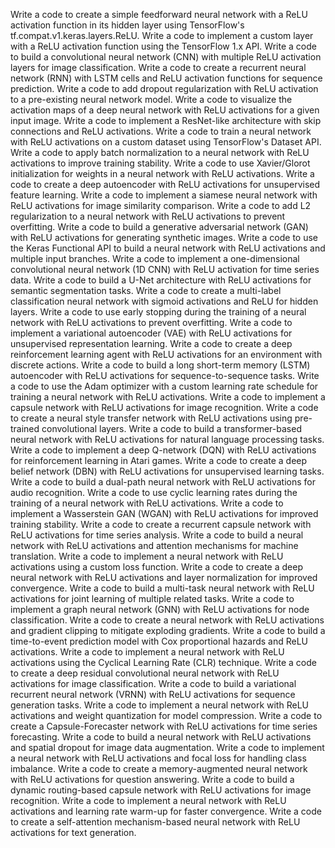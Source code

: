 Write a code to create a simple feedforward neural network with a ReLU activation function in its hidden layer using TensorFlow's tf.compat.v1.keras.layers.ReLU.
Write a code to implement a custom layer with a ReLU activation function using the TensorFlow 1.x API.
Write a code to build a convolutional neural network (CNN) with multiple ReLU activation layers for image classification.
Write a code to create a recurrent neural network (RNN) with LSTM cells and ReLU activation functions for sequence prediction.
Write a code to add dropout regularization with ReLU activation to a pre-existing neural network model.
Write a code to visualize the activation maps of a deep neural network with ReLU activations for a given input image.
Write a code to implement a ResNet-like architecture with skip connections and ReLU activations.
Write a code to train a neural network with ReLU activations on a custom dataset using TensorFlow's Dataset API.
Write a code to apply batch normalization to a neural network with ReLU activations to improve training stability.
Write a code to use Xavier/Glorot initialization for weights in a neural network with ReLU activations.
Write a code to create a deep autoencoder with ReLU activations for unsupervised feature learning.
Write a code to implement a siamese neural network with ReLU activations for image similarity comparison.
Write a code to add L2 regularization to a neural network with ReLU activations to prevent overfitting.
Write a code to build a generative adversarial network (GAN) with ReLU activations for generating synthetic images.
Write a code to use the Keras Functional API to build a neural network with ReLU activations and multiple input branches.
Write a code to implement a one-dimensional convolutional neural network (1D CNN) with ReLU activation for time series data.
Write a code to build a U-Net architecture with ReLU activations for semantic segmentation tasks.
Write a code to create a multi-label classification neural network with sigmoid activations and ReLU for hidden layers.
Write a code to use early stopping during the training of a neural network with ReLU activations to prevent overfitting.
Write a code to implement a variational autoencoder (VAE) with ReLU activations for unsupervised representation learning.
Write a code to create a deep reinforcement learning agent with ReLU activations for an environment with discrete actions.
Write a code to build a long short-term memory (LSTM) autoencoder with ReLU activations for sequence-to-sequence tasks.
Write a code to use the Adam optimizer with a custom learning rate schedule for training a neural network with ReLU activations.
Write a code to implement a capsule network with ReLU activations for image recognition.
Write a code to create a neural style transfer network with ReLU activations using pre-trained convolutional layers.
Write a code to build a transformer-based neural network with ReLU activations for natural language processing tasks.
Write a code to implement a deep Q-network (DQN) with ReLU activations for reinforcement learning in Atari games.
Write a code to create a deep belief network (DBN) with ReLU activations for unsupervised learning tasks.
Write a code to build a dual-path neural network with ReLU activations for audio recognition.
Write a code to use cyclic learning rates during the training of a neural network with ReLU activations.
Write a code to implement a Wasserstein GAN (WGAN) with ReLU activations for improved training stability.
Write a code to create a recurrent capsule network with ReLU activations for time series analysis.
Write a code to build a neural network with ReLU activations and attention mechanisms for machine translation.
Write a code to implement a neural network with ReLU activations using a custom loss function.
Write a code to create a deep neural network with ReLU activations and layer normalization for improved convergence.
Write a code to build a multi-task neural network with ReLU activations for joint learning of multiple related tasks.
Write a code to implement a graph neural network (GNN) with ReLU activations for node classification.
Write a code to create a neural network with ReLU activations and gradient clipping to mitigate exploding gradients.
Write a code to build a time-to-event prediction model with Cox proportional hazards and ReLU activations.
Write a code to implement a neural network with ReLU activations using the Cyclical Learning Rate (CLR) technique.
Write a code to create a deep residual convolutional neural network with ReLU activations for image classification.
Write a code to build a variational recurrent neural network (VRNN) with ReLU activations for sequence generation tasks.
Write a code to implement a neural network with ReLU activations and weight quantization for model compression.
Write a code to create a Capsule-Forecaster network with ReLU activations for time series forecasting.
Write a code to build a neural network with ReLU activations and spatial dropout for image data augmentation.
Write a code to implement a neural network with ReLU activations and focal loss for handling class imbalance.
Write a code to create a memory-augmented neural network with ReLU activations for question answering.
Write a code to build a dynamic routing-based capsule network with ReLU activations for image recognition.
Write a code to implement a neural network with ReLU activations and learning rate warm-up for faster convergence.
Write a code to create a self-attention mechanism-based neural network with ReLU activations for text generation.